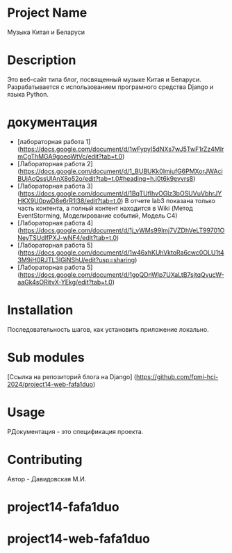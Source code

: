 # Project Name

Музыка Китая и Беларуси

# Description

Это веб-сайт типа блог, посвященный музыке Китая и Беларуси. Разрабатывается с использованием програмного средства Django и языка Python.

#  документация

* [лабораторная работа 1] (https://docs.google.com/document/d/1wFypyI5dNXs7wJ5TwF1rZz4MIrmCgThMGA9goeoWtVc/edit?tab=t.0)
* [Лабораторная работа 2] (https://docs.google.com/document/d/1_BUBUKk0lmiufG6PMXorJWAciBUjAcQssUlAnX8o52o/edit?tab=t.0#heading=h.j0t6k9evvrs8)
* [Лабораторная работа 3] (https://docs.google.com/document/d/1BqTUflhvOGlz3bOSUVuVbhrJYHKX9U0pwD8e6rR1l38/edit?tab=t.0) В отчете lab3 показана только часть контента, а полный контент находится в Wiki (Метод EventStorming, Моделирование событий, Модель C4)
* [Лабораторная работа 4] (https://docs.google.com/document/d/1j_vWMs99lmj7VZDhVeLT99701ONeyTSUdlfPXJ-wNF4/edit?tab=t.0)
* [Лабораторная работа 5] (https://docs.google.com/document/d/1w46xhKUhVktoRa6cwc0OLU1t43M9iH0RJTL3IGiNShU/edit?usp=sharing)
* [Лабораторная работа 5] (https://docs.google.com/document/d/1goQDnWlp7UXaLtB7sjtqQvucW-aaGk4sORitvX-YEkg/edit?tab=t.0)
 
# Installation

Последовательность шагов, как установить приложение локально.

# Sub modules

[Ссылка на репозиторий блога на Django] (https://github.com/fpmi-hci-2024/project14-web-fafa1duo)

# Usage

РДокументация - это спецификация проекта.

# Contributing

Автор - Давидовская М.И.

# project14-fafa1duo
# project14-web-fafa1duo
